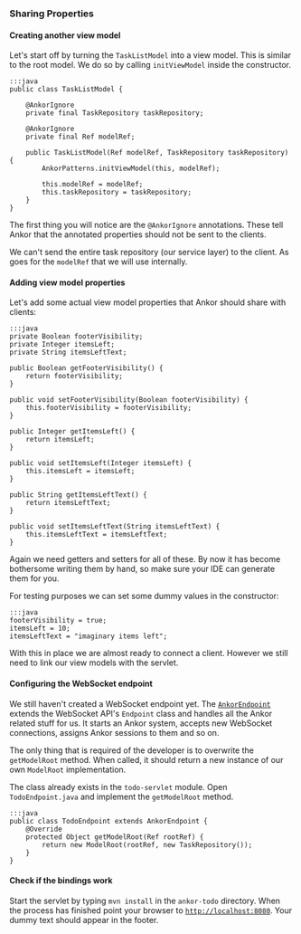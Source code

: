 ### Sharing Properties

#### Creating another view model

Let's start off by turning the `TaskListModel` into a view model. 
This is similar to the root model.
We do so by calling `initViewModel` inside the constructor.

    :::java
    public class TaskListModel {
    
        @AnkorIgnore
        private final TaskRepository taskRepository;
        
        @AnkorIgnore
        private final Ref modelRef;
        
        public TaskListModel(Ref modelRef, TaskRepository taskRepository) {
            AnkorPatterns.initViewModel(this, modelRef);
            
            this.modelRef = modelRef;
            this.taskRepository = taskRepository;
        }
    }
    
The first thing you will notice are the `@AnkorIgnore` annotations. 
These tell Ankor that the annotated properties should not be sent to the clients.  

We can't send the entire task repository (our service layer) to the client.
As goes for the `modelRef` that we will use internally.

#### Adding view model properties

Let's add some actual view model properties that Ankor should share with clients:

    :::java
    private Boolean footerVisibility;
    private Integer itemsLeft;
    private String itemsLeftText;
    
    public Boolean getFooterVisibility() {
        return footerVisibility;
    }

    public void setFooterVisibility(Boolean footerVisibility) {
        this.footerVisibility = footerVisibility;
    }
    
    public Integer getItemsLeft() {
        return itemsLeft;
    }

    public void setItemsLeft(Integer itemsLeft) {
        this.itemsLeft = itemsLeft;
    }
    
    public String getItemsLeftText() {
        return itemsLeftText;
    }

    public void setItemsLeftText(String itemsLeftText) {
        this.itemsLeftText = itemsLeftText;
    }
    
Again we need getters and setters for all of these. 
By now it has become bothersome writing them by hand, so make sure your IDE can generate them for you.

For testing purposes we can set some dummy values in the constructor:

    :::java
    footerVisibility = true;
    itemsLeft = 10;
    itemsLeftText = "imaginary items left";
    
With this in place we are almost ready to connect a client. 
However we still need to link our view models with the servlet.
    
#### Configuring the WebSocket endpoint 

We still haven't created a WebSocket endpoint yet.
The [`AnkorEndpoint`][1] extends the WebSocket API's `Endpoint` class and handles all the Ankor related stuff for us.
It starts an Ankor system, accepts new WebSocket connections, assigns Ankor sessions to them and so on.

The only thing that is required of the developer is to overwrite the `getModelRoot` method. 
When called, it should return a new instance of our own `ModelRoot` implementation.

The class already exists in the `todo-servlet` module.
Open `TodoEndpoint.java` and implement the `getModelRoot` method.
    
    :::java
    public class TodoEndpoint extends AnkorEndpoint {
        @Override
        protected Object getModelRoot(Ref rootRef) {
            return new ModelRoot(rootRef, new TaskRepository());
        }
    }
    
#### Check if the bindings work
    
Start the servlet by typing `mvn install` in the `ankor-todo` directory.
When the process has finished point your browser to [`http://localhost:8080`](http://localhost:8080).
Your dummy text should appear in the footer.

[1]: #linkToDocu
